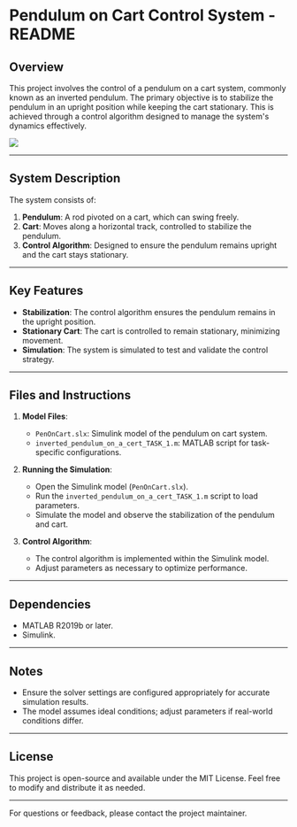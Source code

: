 # Pendulum on Cart Control System - README

## Overview
This project involves the control of a pendulum on a cart system, commonly known as an inverted pendulum. The primary objective is to stabilize the pendulum in an upright position while keeping the cart stationary. This is achieved through a control algorithm designed to manage the system's dynamics effectively.

<img src="https://github.com/user-attachments/assets/2517fab5-492e-4808-8a83-f9937c2469fb">

---

## System Description
The system consists of:
1. **Pendulum**: A rod pivoted on a cart, which can swing freely.
2. **Cart**: Moves along a horizontal track, controlled to stabilize the pendulum.
3. **Control Algorithm**: Designed to ensure the pendulum remains upright and the cart stays stationary.

---

## Key Features
- **Stabilization**: The control algorithm ensures the pendulum remains in the upright position.
- **Stationary Cart**: The cart is controlled to remain stationary, minimizing movement.
- **Simulation**: The system is simulated to test and validate the control strategy.

---

## Files and Instructions
1. **Model Files**:
   - `PenOnCart.slx`: Simulink model of the pendulum on cart system.
   - `inverted_pendulum_on_a_cert_TASK_1.m`: MATLAB script for task-specific configurations.

2. **Running the Simulation**:
   - Open the Simulink model (`PenOnCart.slx`).
   - Run the `inverted_pendulum_on_a_cert_TASK_1.m` script to load parameters.
   - Simulate the model and observe the stabilization of the pendulum and cart.

3. **Control Algorithm**:
   - The control algorithm is implemented within the Simulink model.
   - Adjust parameters as necessary to optimize performance.
     

---

## Dependencies
- MATLAB R2019b or later.
- Simulink.

---

## Notes
- Ensure the solver settings are configured appropriately for accurate simulation results.
- The model assumes ideal conditions; adjust parameters if real-world conditions differ.

---

## License
This project is open-source and available under the MIT License. Feel free to modify and distribute it as needed.

---

For questions or feedback, please contact the project maintainer.
